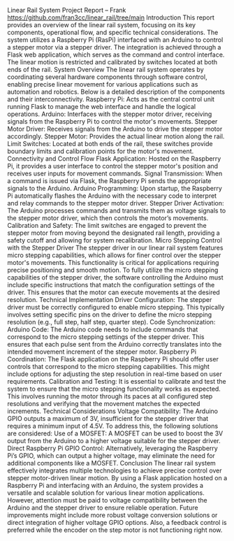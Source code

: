 Linear Rail System Project Report – Frank
https://github.com/fran3cc/linear_rail/tree/main
Introduction
This report provides an overview of the linear rail system, focusing on its key components, operational flow, and specific technical considerations. The system utilizes a Raspberry Pi (RasPi) interfaced with an Arduino to control a stepper motor via a stepper driver. The integration is achieved through a Flask web application, which serves as the command and control interface. The linear motion is restricted and calibrated by switches located at both ends of the rail.
System Overview
The linear rail system operates by coordinating several hardware components through software control, enabling precise linear movement for various applications such as automation and robotics. Below is a detailed description of the components and their interconnectivity.
Raspberry Pi: Acts as the central control unit running Flask to manage the web interface and handle the logical operations.
Arduino: Interfaces with the stepper motor driver, receiving signals from the Raspberry Pi to control the motor's movements.
Stepper Motor Driver: Receives signals from the Arduino to drive the stepper motor accordingly.
Stepper Motor: Provides the actual linear motion along the rail.
Limit Switches: Located at both ends of the rail, these switches provide boundary limits and calibration points for the motor's movement.
Connectivity and Control Flow
Flask Application: Hosted on the Raspberry Pi, it provides a user interface to control the stepper motor's position and receives user inputs for movement commands.
Signal Transmission: When a command is issued via Flask, the Raspberry Pi sends the appropriate signals to the Arduino.
Arduino Programming: Upon startup, the Raspberry Pi automatically flashes the Arduino with the necessary code to interpret and relay commands to the stepper motor driver.
Stepper Driver Activation: The Arduino processes commands and transmits them as voltage signals to the stepper motor driver, which then controls the motor’s movements.
Calibration and Safety: The limit switches are engaged to prevent the stepper motor from moving beyond the designated rail length, providing a safety cutoff and allowing for system recalibration.
Micro Stepping Control with the Stepper Driver
The stepper driver in our linear rail system features micro stepping capabilities, which allows for finer control over the stepper motor's movements. This functionality is critical for applications requiring precise positioning and smooth motion.
To fully utilize the micro stepping capabilities of the stepper driver, the software controlling the Arduino must include specific instructions that match the configuration settings of the driver. This ensures that the motor can execute movements at the desired resolution.
Technical Implementation
Driver Configuration: The stepper driver must be correctly configured to enable micro stepping. This typically involves setting specific pins on the driver to define the micro stepping resolution (e.g., full step, half step, quarter step).
Code Synchronization:
Arduino Code: The Arduino code needs to include commands that correspond to the micro stepping settings of the stepper driver. This ensures that each pulse sent from the Arduino correctly translates into the intended movement increment of the stepper motor.
Raspberry Pi Coordination: The Flask application on the Raspberry Pi should offer user controls that correspond to the micro stepping capabilities. This might include options for adjusting the step resolution in real-time based on user requirements.
Calibration and Testing: It is essential to calibrate and test the system to ensure that the micro stepping functionality works as expected. This involves running the motor through its paces at all configured step resolutions and verifying that the movement matches the expected increments.
Technical Considerations
Voltage Compatibility: The Arduino GPIO outputs a maximum of 3V, insufficient for the stepper driver that requires a minimum input of 4.5V. To address this, the following solutions are considered:
Use of a MOSFET: A MOSFET can be used to boost the 3V output from the Arduino to a higher voltage suitable for the stepper driver.
Direct Raspberry Pi GPIO Control: Alternatively, leveraging the Raspberry Pi’s GPIO, which can output a higher voltage, may eliminate the need for additional components like a MOSFET.
Conclusion
The linear rail system effectively integrates multiple technologies to achieve precise control over stepper motor-driven linear motion. By using a Flask application hosted on a Raspberry Pi and interfacing with an Arduino, the system provides a versatile and scalable solution for various linear motion applications. However, attention must be paid to voltage compatibility between the Arduino and the stepper driver to ensure reliable operation. Future improvements might include more robust voltage conversion solutions or direct integration of higher voltage GPIO options. Also, a feedback control is preferred while the encoder on the step motor is not functioning right now.
